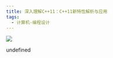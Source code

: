 ```yaml
---
title: 深入理解C++11：C++11新特性解析与应用
tags:
  - 计算机-编程设计
---
```


![](https://cdn.weread.qq.com/weread/cover/53/YueWen_603244/s_YueWen_603244.jpg)

undefined